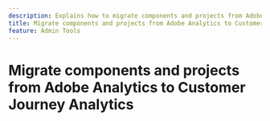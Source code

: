 ```yaml
---
description: Explains how to migrate components and projects from Adobe Analytics to Customer Journey Analytics.
title: Migrate components and projects from Adobe Analytics to Customer Journey Analytics
feature: Admin Tools
---
```

# Migrate components and projects from Adobe Analytics to Customer Journey Analytics

